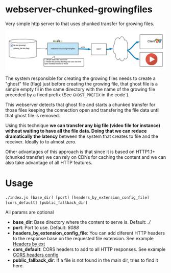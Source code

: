 # webserver-chunked-growingfiles

Very simple http server to that uses chunked transfer for growing files.

![Block diagram](./img/chunkWebserver.png "Block diagram for serving a growing file with an open chunked transfer")


The system responsible for creating the growing files needs to create a "ghost" file (flag) just before creating the growing file, that ghost file is a simple empty fil in the same directory with the name of the growing file preceded by a fixed prefix (See `GHOST_PREFIX` in the code`).

This webserver detects that ghost file and starts a chunked transfer for those files keeping the connection open and transfering the file data until that ghost file is removed.

Using this technique **we can transfer any big file (video file for instance) without waiting to have all the file data. Doing that we can reduce dramatically the latency** between the system that creates to file and the receiver. Ideally to to almost zero.

Other advantages of this approach is that since it is based on HTTP1.1+ (chunked transfer) we can rely on CDNs for caching the content and we can also take advantage of all HTTP features.

# Usage
```
./index.js [base_dir] [port] [headers_by_extension_config_file] [cors_default] [public_fallback_dir]
```

All params are optional

* **base_dir**: Base directory where the content to serve is. Default: *./*
* **port**: Port to use. Default: *8088*
* **headers_by_extension_config_file**: You can add diferent HTTP headers to the response base on the requested file extension. See example [Headers by ext](./config/headers.json)
* **cors_default**: CORS headers to add to all HTTP responses. See example [CORS headers config](./config/cors.json)
* **public_fallback_dir**: If a file is not found in the main dir, tries to find it here.

